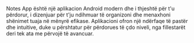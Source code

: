Notes App është një aplikacion Android modern dhe i thjeshtë për t'u përdorur, i dizenjuar për t'ju ndihmuar të organizoni dhe menaxhoni shënimet tuaja në mënyrë efikase. Aplikacioni ofron një ndërfaqe të pastër dhe intuitive, duke u përshtatur për përdorues të çdo niveli, nga fillestarët deri tek ata me përvojë të avancuar.
